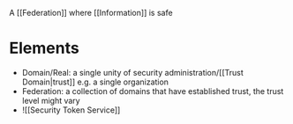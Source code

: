 A [[Federation]] where [[Information]] is safe

# Elements
- Domain/Real: a single unity of security administration/[[Trust Domain|trust]] e.g. a single organization
- Federation: a collection of domains that have established trust, the trust level might vary
- ![[Security Token Service]] 